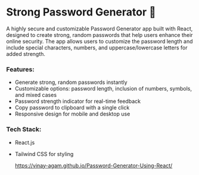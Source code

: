 # Strong Password Generator 🔐
A highly secure and customizable Password Generator app built with React, designed to create strong, random passwords that help users enhance their online security. The app allows users to customize the password length and include special characters, numbers, and uppercase/lowercase letters for added strength.

### Features:

- Generate strong, random passwords instantly
- Customizable options: password length, inclusion of numbers, symbols, and mixed cases
- Password strength indicator for real-time feedback
- Copy password to clipboard with a single click
- Responsive design for mobile and desktop use

### Tech Stack:

- React.js
- Tailwind CSS for styling

  https://vinay-agam.github.io/Password-Generator-Using-React/
